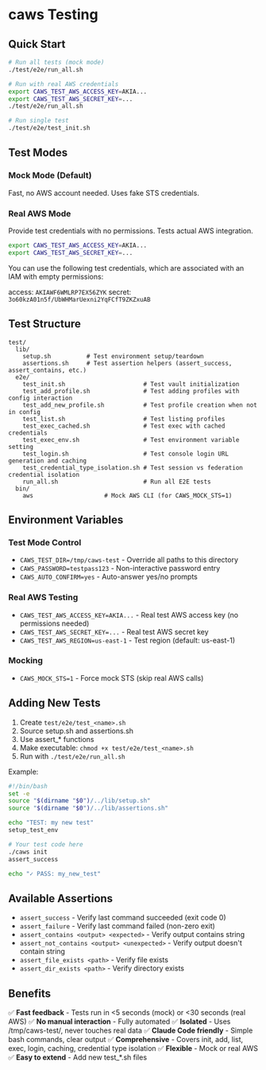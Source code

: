 # caws Testing

## Quick Start

```bash
# Run all tests (mock mode)
./test/e2e/run_all.sh

# Run with real AWS credentials
export CAWS_TEST_AWS_ACCESS_KEY=AKIA...
export CAWS_TEST_AWS_SECRET_KEY=...
./test/e2e/run_all.sh

# Run single test
./test/e2e/test_init.sh
```

## Test Modes

### Mock Mode (Default)
Fast, no AWS account needed. Uses fake STS credentials.

### Real AWS Mode
Provide test credentials with no permissions. Tests actual AWS integration.

```bash
export CAWS_TEST_AWS_ACCESS_KEY=AKIA...
export CAWS_TEST_AWS_SECRET_KEY=...
```

You can use the following test credentials, which are associated with an IAM with empty permissions:

access: `AKIAWF6WMLRP7EX56ZYK`
secret: `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`

## Test Structure

```
test/
  lib/
    setup.sh          # Test environment setup/teardown
    assertions.sh     # Test assertion helpers (assert_success, assert_contains, etc.)
  e2e/
    test_init.sh                      # Test vault initialization
    test_add_profile.sh               # Test adding profiles with config interaction
    test_add_new_profile.sh           # Test profile creation when not in config
    test_list.sh                      # Test listing profiles
    test_exec_cached.sh               # Test exec with cached credentials
    test_exec_env.sh                  # Test environment variable setting
    test_login.sh                     # Test console login URL generation and caching
    test_credential_type_isolation.sh # Test session vs federation credential isolation
    run_all.sh                        # Run all E2E tests
  bin/
    aws                    # Mock AWS CLI (for CAWS_MOCK_STS=1)
```

## Environment Variables

### Test Mode Control
- `CAWS_TEST_DIR=/tmp/caws-test` - Override all paths to this directory
- `CAWS_PASSWORD=testpass123` - Non-interactive password entry
- `CAWS_AUTO_CONFIRM=yes` - Auto-answer yes/no prompts

### Real AWS Testing
- `CAWS_TEST_AWS_ACCESS_KEY=AKIA...` - Real test AWS access key (no permissions needed)
- `CAWS_TEST_AWS_SECRET_KEY=...` - Real test AWS secret key
- `CAWS_TEST_AWS_REGION=us-east-1` - Test region (default: us-east-1)

### Mocking
- `CAWS_MOCK_STS=1` - Force mock STS (skip real AWS calls)

## Adding New Tests

1. Create `test/e2e/test_<name>.sh`
2. Source setup.sh and assertions.sh
3. Use assert_* functions
4. Make executable: `chmod +x test/e2e/test_<name>.sh`
5. Run with `./test/e2e/run_all.sh`

Example:
```bash
#!/bin/bash
set -e
source "$(dirname "$0")/../lib/setup.sh"
source "$(dirname "$0")/../lib/assertions.sh"

echo "TEST: my new test"
setup_test_env

# Your test code here
./caws init
assert_success

echo "✓ PASS: my_new_test"
```

## Available Assertions

- `assert_success` - Verify last command succeeded (exit code 0)
- `assert_failure` - Verify last command failed (non-zero exit)
- `assert_contains <output> <expected>` - Verify output contains string
- `assert_not_contains <output> <unexpected>` - Verify output doesn't contain string
- `assert_file_exists <path>` - Verify file exists
- `assert_dir_exists <path>` - Verify directory exists

## Benefits

✅ **Fast feedback** - Tests run in <5 seconds (mock) or <30 seconds (real AWS)
✅ **No manual interaction** - Fully automated
✅ **Isolated** - Uses /tmp/caws-test/, never touches real data
✅ **Claude Code friendly** - Simple bash commands, clear output
✅ **Comprehensive** - Covers init, add, list, exec, login, caching, credential type isolation
✅ **Flexible** - Mock or real AWS
✅ **Easy to extend** - Add new test_*.sh files
